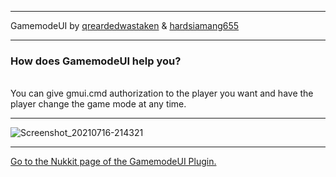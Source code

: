 
---

   GamemodeUI by [qreardedwastaken](https://qrearded.xyz) & [hardsiamang655](https://github.com/hardsiamang655)

---

   ### How does GamemodeUI help you?<br />
   <br>
    You can give gmui.cmd authorization to the player you want and have the player change the game mode at any time.

---

![Screenshot_20210716-214321](https://user-images.githubusercontent.com/78941156/125997228-92a8705f-fdd2-404d-940d-8fee85488e96.png)

---

[Go to the Nukkit page of the GamemodeUI Plugin.](https://github.com/qreardedwastaken/GamemodeUI-NK)
